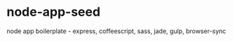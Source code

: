 node-app-seed
=============

node app boilerplate - express, coffeescript, sass, jade, gulp, browser-sync
